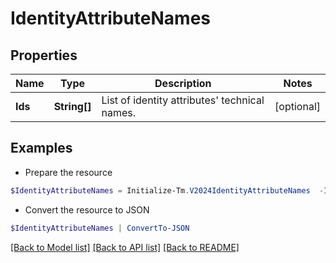 # IdentityAttributeNames
## Properties

Name | Type | Description | Notes
------------ | ------------- | ------------- | -------------
**Ids** | **String[]** | List of identity attributes&#39; technical names. | [optional] 

## Examples

- Prepare the resource
```powershell
$IdentityAttributeNames = Initialize-Tm.V2024IdentityAttributeNames  -Ids [name, displayName]
```

- Convert the resource to JSON
```powershell
$IdentityAttributeNames | ConvertTo-JSON
```

[[Back to Model list]](../README.md#documentation-for-models) [[Back to API list]](../README.md#documentation-for-api-endpoints) [[Back to README]](../README.md)

